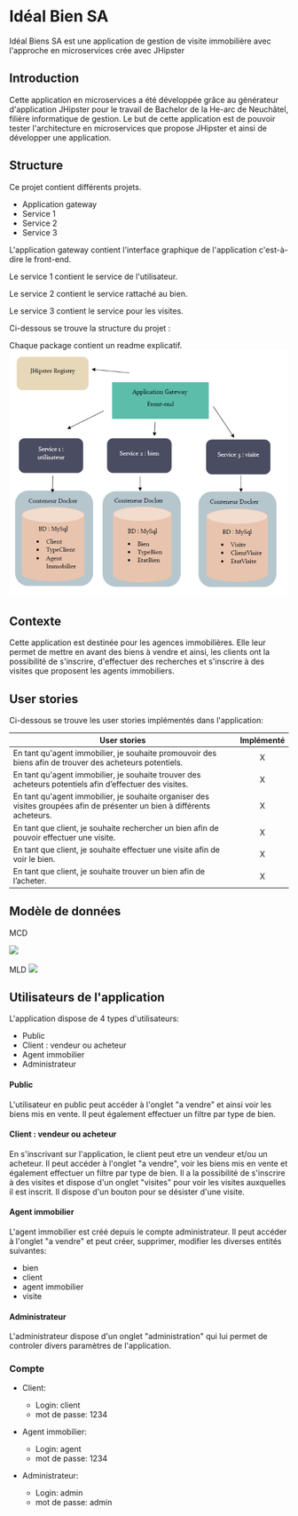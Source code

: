 # Idéal Bien SA
Idéal Biens SA est une application de gestion de visite immobilière avec l'approche en microservices crée avec JHipster

## Introduction
Cette application en microservices a été développée grâce au générateur d'application JHipster pour le travail de Bachelor de la He-arc de Neuchâtel, filière informatique de gestion. Le but de cette application est de pouvoir tester l'architecture en microservices que propose JHipster et ainsi de développer une application.

## Structure
Ce projet contient différents projets.
- Application gateway
- Service 1
- Service 2
- Service 3

L'application gateway contient l'interface graphique de l'application c'est-à-dire le front-end.

Le service 1 contient le service de l'utilisateur.

Le service 2 contient le service rattaché au bien.

Le service 3 contient le service pour les visites.

Ci-dessous se trouve la structure du projet :

Chaque package contient un readme explicatif.
![](https://github.com/x-xira25-x/ProjetJhipsterMicroservices/blob/master/structure.PNG)

## Contexte
Cette application est destinée pour les agences immobilières. Elle leur permet de mettre en avant des biens à vendre et ainsi, les clients ont la possibilité de s'inscrire, d'effectuer des recherches et s'inscrire à des visites que proposent les agents immobiliers.

## User stories
Ci-dessous se trouve les user stories implémentés dans l'application:

| User stories  | Implémenté    | 
| ------------- |:-------------:| 
| En tant qu'agent immobilier, je souhaite promouvoir des biens afin de trouver des acheteurs potentiels.      | X | 
| En tant qu'agent immobilier, je souhaite trouver des acheteurs potentiels afin d’effectuer des visites.    | X     |   
| En tant qu'agent immobilier, je souhaite organiser des visites groupées afin de présenter un bien à différents acheteurs. |X      |   
| En tant que client, je souhaite rechercher un bien afin de pouvoir effectuer une visite.|X      | 
| En tant que client, je souhaite effectuer une visite afin de voir le bien. |X |
| En tant que client, je souhaite trouver un bien afin de l’acheter.| X|

## Modèle de données
MCD

![](https://github.com/x-xira25-x/JhipsterMonoMySql/blob/master/ModeleDonnees/MCD2.PNG)

MLD
![](https://github.com/x-xira25-x/JhipsterMonoMySql/blob/master/ModeleDonnees/MLD2.PNG)

## Utilisateurs de l'application
L'application dispose de 4 types d'utilisateurs:

- Public
- Client : vendeur ou acheteur
- Agent immobilier
- Administrateur

#### Public
L'utilisateur en public peut accéder à l'onglet "a vendre" et ainsi voir les biens mis en vente. Il peut également effectuer un filtre par type de bien.

#### Client : vendeur ou acheteur
En s'inscrivant sur l'application, le client peut etre un vendeur et/ou un acheteur. Il peut accéder à l'onglet "a vendre", voir les biens mis en vente et également effectuer un filtre par type de bien. Il a la possibilité de s'inscrire à des visites et dispose d'un onglet "visites" pour voir les visites auxquelles il est inscrit. Il dispose d'un bouton pour se désister d'une visite.


#### Agent immobilier
L'agent immobilier est créé depuis le compte administrateur. Il peut accéder à l'onglet "a vendre" et peut créer, supprimer, modifier les diverses entités suivantes:
- bien
- client
- agent immobilier
- visite

#### Administrateur
L'administrateur dispose d'un onglet "administration" qui lui permet de controler divers paramètres de l'application.

### Compte

<ul>
    <li>Client:</li>
    <ul>
        <li>Login: client</li>
        <li>mot de passe: 1234</li>
    </ul>
</ul>
<ul>
    <li>Agent immobilier:</li>
    <ul>
        <li>Login: agent </li>
        <li>mot de passe: 1234</li>
    </ul>
</ul>
<ul>
    <li>Administrateur:</li>
    <ul>
        <li>Login: admin</li>
        <li>mot de passe: admin</li>
    </ul>
</ul>

